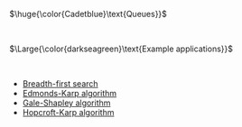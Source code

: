 $\huge{\color{Cadetblue}\text{Queues}}$

<br/>

$\Large{\color{darkseagreen}\text{Example applications}}$

<br/>

- [Breadth-first search](../../algorithms/graphs/bfs/README.md)
- [Edmonds-Karp algorithm](../../algorithms/graphs/MF-Edmonds-Karp/README.md)
- [Gale-Shapley algorithm](../../algorithms/graphs/MCBM-gale-shapley/README.md)
- [Hopcroft-Karp algorithm](../../algorithms/graphs/MCBM-hopcroft-karp/README.md)